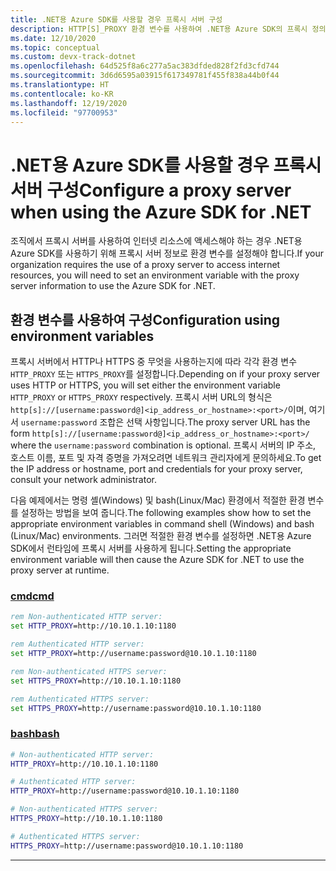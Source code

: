 ```yaml
---
title: .NET용 Azure SDK를 사용할 경우 프록시 서버 구성
description: HTTP[S]_PROXY 환경 변수를 사용하여 .NET용 Azure SDK의 프록시 정의
ms.date: 12/10/2020
ms.topic: conceptual
ms.custom: devx-track-dotnet
ms.openlocfilehash: 64d525f8a6c277a5ac383dfded828f2fd3cfd744
ms.sourcegitcommit: 3d6d6595a03915f617349781f455f838a44b0f44
ms.translationtype: HT
ms.contentlocale: ko-KR
ms.lasthandoff: 12/19/2020
ms.locfileid: "97700953"
---
```

# <a name="configure-a-proxy-server-when-using-the-azure-sdk-for-net"></a><span data-ttu-id="eacd0-103">.NET용 Azure SDK를 사용할 경우 프록시 서버 구성</span><span class="sxs-lookup"><span data-stu-id="eacd0-103">Configure a proxy server when using the Azure SDK for .NET</span></span>

<span data-ttu-id="eacd0-104">조직에서 프록시 서버를 사용하여 인터넷 리소스에 액세스해야 하는 경우 .NET용 Azure SDK를 사용하기 위해 프록시 서버 정보로 환경 변수를 설정해야 합니다.</span><span class="sxs-lookup"><span data-stu-id="eacd0-104">If your organization requires the use of a proxy server to access internet resources, you will need to set an environment variable with the proxy server information to use the Azure SDK for .NET.</span></span>  

## <a name="configuration-using-environment-variables"></a><span data-ttu-id="eacd0-105">환경 변수를 사용하여 구성</span><span class="sxs-lookup"><span data-stu-id="eacd0-105">Configuration using environment variables</span></span>

<span data-ttu-id="eacd0-106">프록시 서버에서 HTTP나 HTTPS 중 무엇을 사용하는지에 따라 각각 환경 변수 `HTTP_PROXY` 또는 `HTTPS_PROXY`를 설정합니다.</span><span class="sxs-lookup"><span data-stu-id="eacd0-106">Depending on if your proxy server uses HTTP or HTTPS, you will set either the environment variable `HTTP_PROXY` or `HTTPS_PROXY` respectively.</span></span> <span data-ttu-id="eacd0-107">프록시 서버 URL의 형식은 `http[s]://[username:password@]<ip_address_or_hostname>:<port>/`이며, 여기서 `username:password` 조합은 선택 사항입니다.</span><span class="sxs-lookup"><span data-stu-id="eacd0-107">The proxy server URL has the form `http[s]://[username:password@]<ip_address_or_hostname>:<port>/` where the `username:password` combination is optional.</span></span> <span data-ttu-id="eacd0-108">프록시 서버의 IP 주소, 호스트 이름, 포트 및 자격 증명을 가져오려면 네트워크 관리자에게 문의하세요.</span><span class="sxs-lookup"><span data-stu-id="eacd0-108">To get the IP address or hostname, port and credentials for your proxy server, consult your network administrator.</span></span>

<span data-ttu-id="eacd0-109">다음 예제에서는 명령 셸(Windows) 및 bash(Linux/Mac) 환경에서 적절한 환경 변수를 설정하는 방법을 보여 줍니다.</span><span class="sxs-lookup"><span data-stu-id="eacd0-109">The following examples show how to set the appropriate environment variables in command shell (Windows) and bash (Linux/Mac) environments.</span></span>  <span data-ttu-id="eacd0-110">그러면 적절한 환경 변수를 설정하면 .NET용 Azure SDK에서 런타임에 프록시 서버를 사용하게 됩니다.</span><span class="sxs-lookup"><span data-stu-id="eacd0-110">Setting the appropriate environment variable will then cause the Azure SDK for .NET to use the proxy server at runtime.</span></span>

### <a name="cmd"></a>[<span data-ttu-id="eacd0-111">cmd</span><span class="sxs-lookup"><span data-stu-id="eacd0-111">cmd</span></span>](#tab/cmd)

```cmd
rem Non-authenticated HTTP server:
set HTTP_PROXY=http://10.10.1.10:1180

rem Authenticated HTTP server:
set HTTP_PROXY=http://username:password@10.10.1.10:1180

rem Non-authenticated HTTPS server:
set HTTPS_PROXY=http://10.10.1.10:1180

rem Authenticated HTTPS server:
set HTTPS_PROXY=http://username:password@10.10.1.10:1180
```

### <a name="bash"></a>[<span data-ttu-id="eacd0-112">bash</span><span class="sxs-lookup"><span data-stu-id="eacd0-112">bash</span></span>](#tab/bash)

```bash
# Non-authenticated HTTP server:
HTTP_PROXY=http://10.10.1.10:1180

# Authenticated HTTP server:
HTTP_PROXY=http://username:password@10.10.1.10:1180

# Non-authenticated HTTPS server:
HTTPS_PROXY=http://10.10.1.10:1180

# Authenticated HTTPS server:
HTTPS_PROXY=http://username:password@10.10.1.10:1180
```

---
